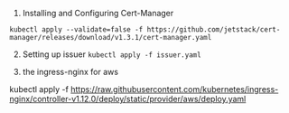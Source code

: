 1. Installing and Configuring Cert-Manager

```kubectl apply --validate=false -f https://github.com/jetstack/cert-manager/releases/download/v1.3.1/cert-manager.yaml```

2. Setting up issuer
```kubectl apply -f issuer.yaml```

3.  the ingress-nginx for aws 

kubectl apply -f https://raw.githubusercontent.com/kubernetes/ingress-nginx/controller-v1.12.0/deploy/static/provider/aws/deploy.yaml

